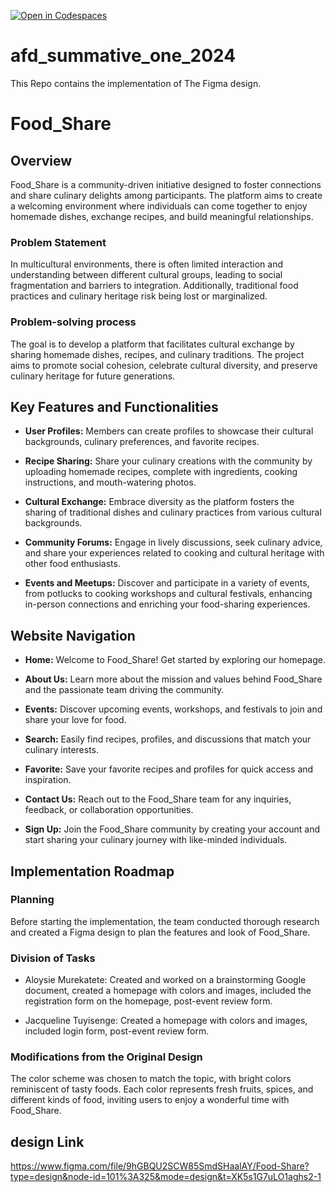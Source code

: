 [![Open in Codespaces](https://classroom.github.com/assets/launch-codespace-7f7980b617ed060a017424585567c406b6ee15c891e84e1186181d67ecf80aa0.svg)](https://classroom.github.com/open-in-codespaces?assignment_repo_id=13932479)
# afd_summative_one_2024
This Repo contains the implementation of The Figma design.

# Food_Share

## Overview

Food_Share is a community-driven initiative designed to foster connections and share culinary delights among participants. The platform aims to create a welcoming environment where individuals can come together to enjoy homemade dishes, exchange recipes, and build meaningful relationships.

### Problem Statement

In multicultural environments, there is often limited interaction and understanding between different cultural groups, leading to social fragmentation and barriers to integration. Additionally, traditional food practices and culinary heritage risk being lost or marginalized.

### Problem-solving process

The goal is to develop a platform that facilitates cultural exchange by sharing homemade dishes, recipes, and culinary traditions. The project aims to promote social cohesion, celebrate cultural diversity, and preserve culinary heritage for future generations.

## Key Features and Functionalities

- **User Profiles:** Members can create profiles to showcase their cultural backgrounds, culinary preferences, and favorite recipes.
  
- **Recipe Sharing:** Share your culinary creations with the community by uploading homemade recipes, complete with ingredients, cooking instructions, and mouth-watering photos.
  
- **Cultural Exchange:** Embrace diversity as the platform fosters the sharing of traditional dishes and culinary practices from various cultural backgrounds.
  
- **Community Forums:** Engage in lively discussions, seek culinary advice, and share your experiences related to cooking and cultural heritage with other food enthusiasts.
  
- **Events and Meetups:** Discover and participate in a variety of events, from potlucks to cooking workshops and cultural festivals, enhancing in-person connections and enriching your food-sharing experiences.

## Website Navigation

- **Home:** Welcome to Food_Share! Get started by exploring our homepage.
  
- **About Us:** Learn more about the mission and values behind Food_Share and the passionate team driving the community.
  
- **Events:** Discover upcoming events, workshops, and festivals to join and share your love for food.
  
- **Search:** Easily find recipes, profiles, and discussions that match your culinary interests.
  
- **Favorite:** Save your favorite recipes and profiles for quick access and inspiration.
  
- **Contact Us:** Reach out to the Food_Share team for any inquiries, feedback, or collaboration opportunities.
  
- **Sign Up:** Join the Food_Share community by creating your account and start sharing your culinary journey with like-minded individuals.


## Implementation Roadmap

### Planning

Before starting the implementation, the team conducted thorough research and created a Figma design to plan the features and look of Food_Share.

### Division of Tasks

- Aloysie Murekatete: Created and worked on a brainstorming Google document, created a homepage with colors and images, included the registration form on the homepage, post-event review form.
  
- Jacqueline Tuyisenge: Created a homepage with colors and images, included login form, post-event review form.

### Modifications from the Original Design

The color scheme was chosen to match the topic, with bright colors reminiscent of tasty foods. Each color represents fresh fruits, spices, and different kinds of food, inviting users to enjoy a wonderful time with Food_Share.

## design Link
https://www.figma.com/file/9hGBQU2SCW85SmdSHaalAY/Food-Share?type=design&node-id=101%3A325&mode=design&t=XK5s1G7uLO1aghs2-1

